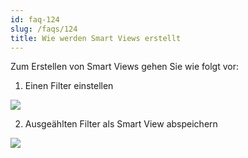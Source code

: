```yaml
---
id: faq-124
slug: /faqs/124
title: Wie werden Smart Views erstellt
---
```

Zum Erstellen von Smart Views gehen Sie wie folgt vor:

1. Einen Filter einstellen

![](https://caqadmin.blob.core.windows.net/faqs/124/5de5e6c1-0db8-4a80-bba8-c1e6421a8994-images-mceclip0.png)

2. Ausgeählten Filter als Smart View abspeichern

![](https://caqadmin.blob.core.windows.net/faqs/124/891c1ae1-5946-4493-8e07-461597a6afab-images-mceclip1.png)